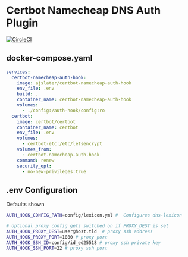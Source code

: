 # Certbot Namecheap DNS Auth Plugin

[![CircleCI](https://circleci.com/gh/ajslater/certbot-namecheap-auth-hook/tree/main.svg?style=svg)](https://circleci.com/gh/ajslater/certbot-namecheap-auth-hook/tree/main)

## docker-compose.yaml

```yaml
services:
  certbot-namecheap-auth-hook:
    image: ajslater/certbot-namecheap-auth-hook
    env_file: .env
    build: .
    container_name: certbot-namecheap-auth-hook
    volumes:
      - ./config:/auth-hook/config:ro
  certbot:
    image: certbot/certbot
    container_name: certbot
    env_file: .env
    volumes:
      - certbot-etc:/etc/letsencrypt
    volumes_from:
      - certbot-namecheap-auth-hook
    command: renew
    security_opt:
      - no-new-privileges:true
```

## .env Configuration
Defaults shown

```sh
AUTH_HOOK_CONFIG_PATH=config/lexicon.yml #  Configures dns-lexicon

# optional proxy config gets switched on if PROXY_DEST is set
AUTH_HOOK_PROXY_DEST=user@host.tld  # proxy ssh address
AUTH_HOOK_PROXY_PORT=1080 # proxy port
AUTH_HOOK_SSH_ID=config/id_ed25518 # proxy ssh private key
AUTH_HOOK_SSH_PORT=22 # proxy ssh port
```
